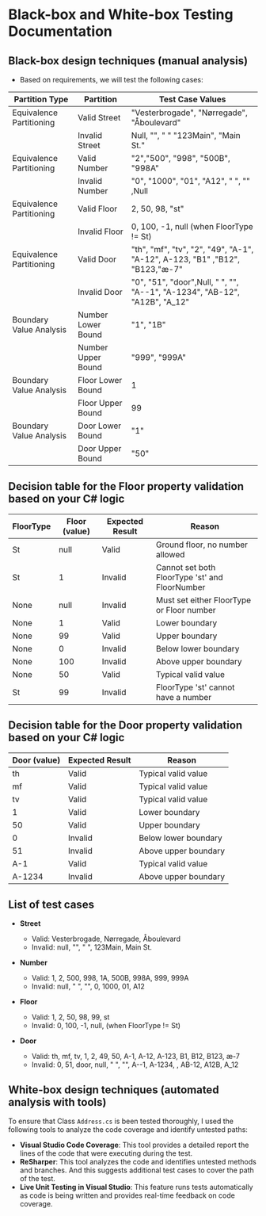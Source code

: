 # Black-box and White-box Testing Documentation

## Black-box design techniques (manual analysis)

- Based on requirements, we will test the following cases:

| Partition Type           | Partition          | Test Case Values                                                            |
|--------------------------|--------------------|-----------------------------------------------------------------------------|
| Equivalence Partitioning | Valid Street       | "Vesterbrogade", "Nørregade", "Åboulevard"                                  |
|                          | Invalid Street     | Null, "", " " "123Main", "Main St."                                         |
| Equivalence Partitioning | Valid Number       | "2","500", "998", "500B", "998A"                                            |
|                          | Invalid Number     | "0", "1000", "01", "A12", " ", ""  ,Null                                    |
| Equivalence Partitioning | Valid Floor        | 2, 50, 98, "st"                                                             |
|                          | Invalid Floor      | 0, 100, -1, null (when FloorType != St)                                     |
| Equivalence Partitioning | Valid Door         | "th", "mf", "tv", "2", "49", "A-1", "A-12", A-123, "B1" ,"B12", "B123,"æ-7" |
|                          | Invalid Door       | "0", "51", "door",Null, " ", "", "A--1", "A-1234", "AB-12", "A12B", "A_12"          |
| Boundary Value Analysis  | Number Lower Bound | "1", "1B"                                                                   |
|                          | Number Upper Bound | "999", "999A"                                                               |
| Boundary Value Analysis  | Floor Lower Bound  | 1                                                                           |
|                          | Floor Upper Bound  | 99                                                                          |
| Boundary Value Analysis  | Door Lower Bound   | "1"                                                                         |
|                          | Door Upper Bound   | "50"                                                                        |

## Decision table for the Floor property validation based on your C# logic

| FloorType | Floor (value) | Expected Result | Reason                                         |
|-----------|---------------|-----------------|------------------------------------------------|
| St        | null          | Valid           | Ground floor, no number allowed                |
| St        | 1             | Invalid         | Cannot set both FloorType 'st' and FloorNumber |
| None      | null          | Invalid         | Must set either FloorType or Floor number      |
| None      | 1             | Valid           | Lower boundary                                 |
| None      | 99            | Valid           | Upper boundary                                 |
| None      | 0             | Invalid         | Below lower boundary                           |
| None      | 100           | Invalid         | Above upper boundary                           |
| None      | 50            | Valid           | Typical valid value                            |
| St        | 99            | Invalid         | FloorType 'st' cannot have a number            |

## Decision table for the Door property validation based on your C# logic

| Door (value) | Expected Result | Reason                                         |
|---------------|-----------------|------------------------------------------------|
| th            | Valid           | Typical valid value                            |
| mf            | Valid           | Typical valid value                            |
| tv            | Valid           | Typical valid value                            |
| 1             | Valid           | Lower boundary                                 |
| 50            | Valid           | Upper boundary                                 |
| 0             | Invalid         | Below lower boundary                           |
| 51            | Invalid         | Above upper boundary                           |
| A-1           | Valid           | Typical valid value                            |
| A-1234        | Invalid         | Above upper boundary                           |

## List of test cases

- **Street**
  - Valid: Vesterbrogade, Nørregade, Åboulevard
  - Invalid: null, "", " ", 123Main, Main St.

- **Number**
  - Valid: 1, 2, 500, 998, 1A, 500B, 998A, 999, 999A
  - Invalid: null, " ", "", 0, 1000, 01, A12

- **Floor**
  - Valid: 1, 2, 50, 98, 99, st
  - Invalid: 0, 100, -1, null, (when FloorType != St)

- **Door**
  - Valid: th, mf, tv, 1, 2, 49, 50, A-1, A-12, A-123, B1, B12, B123, æ-7
  - Invalid: 0, 51, door, null, " ", "", A--1, A-1234, , AB-12, A12B, A_12

## White-box design techniques (automated analysis with tools)

To ensure that Class `Address.cs` is been tested thoroughly, I used the following tools to analyze the code coverage and identify untested paths:

- **Visual Studio Code Coverage**: This tool provides a detailed report the lines of the code that were executing during the test.
- **ReSharper**: This tool analyzes the code and identifies untested methods and branches. And this suggests additional test cases to cover the path of the test.
- **Live Unit Testing in Visual Studio**: This feature runs tests automatically as code is being written and provides real-time feedback on code coverage.
